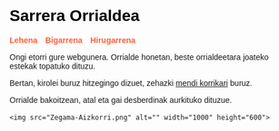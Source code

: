 <!DOCTYPE html>
<html lang="eu">
<head>
    <meta charset="UTF-8">
    <title>Sarrera</title>
    <style>
        body { font-family: Arial, sans-serif; }
        h1 { color: #000000; }
        nav a { margin-right: 10px; font-weight: bold; text-decoration: none; color: #ff5f3b; }
    </style>
</head>
<body>
    <h1>Sarrera Orrialdea</h1>
    <nav>
        <a href="lehena.html">Lehena</a>
        <a href="bigarrena.html">Bigarrena</a>
        <a href="hirugarrena.html">Hirugarrena</a>
    </nav>
    <p>Ongi etorri gure webgunera. Orrialde honetan, beste orrialdeetara joateko estekak topatuko dituzu.</p>
    <p>Bertan, kirolei buruz hitzegingo dizuet, zehazki <u>mendi korrikari</u> buruz. 
    <p>Orrialde bakoitzean, atal eta gai desberdinak aurkituko dituzue.</p>
 
    <img src="Zegama-Aizkorri.png" alt="" width="1000" height="600">
</body>
</html>
